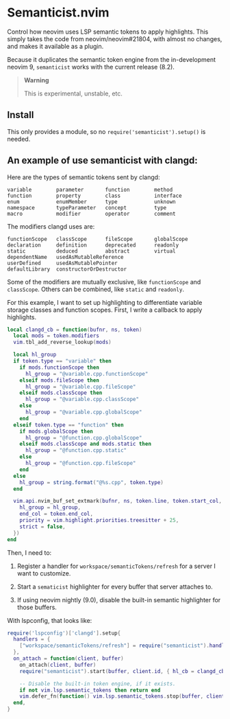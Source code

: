 # Semanticist.nvim

Control how neovim uses LSP semantic tokens to apply highlights. This simply
takes the code from neovim/neovim#21804, with almost no changes, and makes it
available as a plugin.

Because it duplicates the semantic token engine from the in-development neovim
9, `semanticist` works with the current release (8.2).

> **Warning**
>
> This is experimental, unstable, etc.


## Install

This only provides a module, so no `require('semanticist').setup()` is needed.


## An example of use semanticist with clangd:

Here are the types of semantic tokens sent by clangd:

    variable        parameter       function        method
    function        property        class           interface
    enum            enumMember      type            unknown
    namespace       typeParameter   concept         type
    macro           modifier        operator        comment

The modifiers clangd uses are:

    functionScope   classScope      fileScope       globalScope
    declaration     definition      deprecated      readonly
    static          deduced         abstract        virtual
    dependentName   usedAsMutableReference
    userDefined     usedAsMutablePointer
    defaultLibrary  constructorOrDestructor

Some of the modifiers are mutually exclusive, like `functionScope` and
`classScope`. Others can be combined, like `static` and `readonly`.

For this example, I want to set up highlighting to differentiate variable
storage classes and function scopes. First, I write a callback to apply
highlights.

``` lua
local clangd_cb = function(bufnr, ns, token)
  local mods = token.modifiers
  vim.tbl_add_reverse_lookup(mods)

  local hl_group
  if token.type == "variable" then
    if mods.functionScope then
      hl_group = "@variable.cpp.functionScope"
    elseif mods.fileScope then
      hl_group = "@variable.cpp.fileScope"
    elseif mods.classScope then
      hl_group = "@variable.cpp.classScope"
    else
      hl_group = "@variable.cpp.globalScope"
    end
  elseif token.type == "function" then
    if mods.globalScope then
      hl_group = "@function.cpp.globalScope"
    elseif mods.classScope and mods.static then
      hl_group = "@function.cpp.static"
    else
      hl_group = "@function.cpp.fileScope"
    end
  else
    hl_group = string.format("@%s.cpp", token.type)
  end

  vim.api.nvim_buf_set_extmark(bufnr, ns, token.line, token.start_col, {
    hl_group = hl_group,
    end_col = token.end_col,
    priority = vim.highlight.priorities.treesitter + 25,
    strict = false,
  })
end
```

Then, I need to:

1. Register a handler for `workspace/semanticTokens/refresh` for a server I
   want to customize.

2. Start a `sematicist` highlighter for every buffer that server attaches to.

3. If using neovim nightly (9.0), disable the built-in semantic highlighter for
   those buffers.

With lspconfig, that looks like:
``` lua
require('lspconfig')['clangd'].setup{
  handlers = {
    ["workspace/semanticTokens/refresh"] = require("semanticist").handler,
  },
  on_attach = function(client, buffer)
    on_attach(client, buffer)
    require("semanticist").start(buffer, client.id, { hl_cb = clangd_cb })

    -- Disable the built-in token engine, if it exists.
    if not vim.lsp.semantic_tokens then return end
    vim.defer_fn(function() vim.lsp.semantic_tokens.stop(buffer, client.id) end, 50)
  end,
}
```
